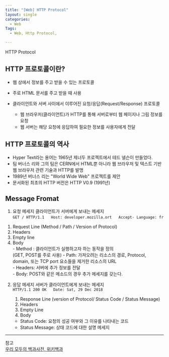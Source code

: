 ```yaml
---
title: "[Web] HTTP Protocol"
layout: single
categories:
  - Web
Tags:
  - Web, Http Protocol,

---
```

HTTP Protocol  

## HTTP 프로토콜이란?  
- 웹 상에서 정보를 주고 받을 수 있는 프로토콜  
- 주로 HTML 문서를 주고 받을 때 사용  

- 클라이언트와 서버 사이에서 이루어진 요청/응답(Request/Response) 프로토콜  
  - 웹 브라우저(클라이언트)가 HTTP를 통해 서버로부터 웹 페이지나 그림 정보를 요청  
  - 웹 서버는 해당 요청에 응답하여 필요한 정보를 사용자에게 전달  


## HTTP 프로토콜의 역사  
- Hyper Text라는 용어는 1965년 제너두 프로젝트에서 테드 넬슨이 만들었다.  
- 팀 버너스 리와 그의 팀은 CERN에서 HTML뿐 아니라 웹 브라우저 및 텍스트 기반 웹 브라우저 관련 기술과 HTTP를 발명  
- 1989년 버너스 리는 "World Wide Web" 프로젝트를 제안  
- 문서화된 최초의 HTTP 버전은 HTTP V0.9 (1991년)   

## Message Fromat  
1. 요청 메세지
   클라이언트가 서버에게 보내는 메세지  
   `GET / HTTP/1.1  
        Host: developer.mozilla.ort  
        Accept- Language: fr  `  
  1) Request Line (Method / Path / Version of Protocol)  
  2) Headers
  3) Empty line
  4) Body  
    - Method : 클라이언트가 실행하고자 하는 동작을 정의  
              (GET, POST를 주로 사용)
    - Path: 가져오려는 리소스의 경로, Protocol, domain, 또는 TCP port 요소들을 제거한 리소스의 URL  
    - Headers: 서버에 추가 정보를 전달  
    - Body: POST와 같은 메소드의 경우 추가 메세지를 갖는다. 

2. 응답 메세지
    서버가 클라이언트에게 보내는 메세지  
    `HTTP/1.1 200 OK  
        Date: Sat, 29 Dec 2018  `
    1) Response Line (version of Protocol/ Status Code / Status Message)  
    2) Headers  
    3) Empty Line  
    4) Body  

      - Status Code: 요청의 성공 여부와 그 이유를 나타내는 코드  
      - Status Message: 상태 코드에 대한 설명 메세지  






  

---
참고  
[우리 모두의 백과사전, 위키백과](https://ko.wikipedia.org/wiki/HTTP)